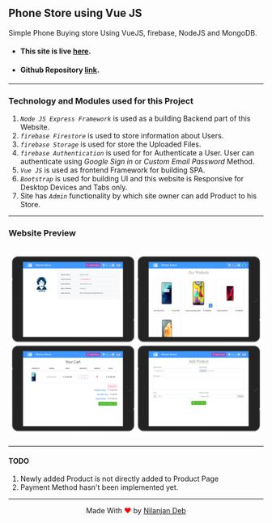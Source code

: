 ## Phone Store using Vue JS

Simple Phone Buying store Using VueJS, firebase, NodeJS and MongoDB.

- #### This site is live [here](https://vue-phone-store.herokuapp.com/).
- #### Github Repository [link](https://github.com/nil1729/vue-phone-store).

---

### Technology and Modules used for this Project

1. _`Node JS Express Framework`_ is used as a building Backend part of this Website.
2. _`firebase Firestore`_ is used to store information about Users.
3. _`firebase Storage`_ is used for store the Uploaded Files.
4. _`firebase Authentication`_ is used for for Authenticate a User. User can authenticate using _Google Sign in_ or _Custom Email Password_ Method.
5. _`Vue JS`_ is used as frontend Framework for building SPA.
6. _`Bootstrap`_ is used for building UI and this website is Responsive for Desktop Devices and Tabs only.
7. Site has _`Admin`_ functionality by which site owner can add Product to his Store.

---

### Website Preview

## <img src="./preview.png" alt="Nilanjan Deb">

---

#### TODO

1. Newly added Product is not directly added to Product Page
2. Payment Method hasn't been implemented yet.

---

<p style="text-align: center;">Made With<span style="color: red;"> &#10084; </span>by <a href="https://github.com/nil1729" target="_blank"> Nilanjan Deb </a> </p>
